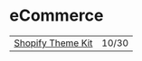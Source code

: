 # eCommerce

|  |  |
| :--- | :--- |
| [Shopify Theme Kit](https://shopify.github.io/themekit/) | 10/30 |

